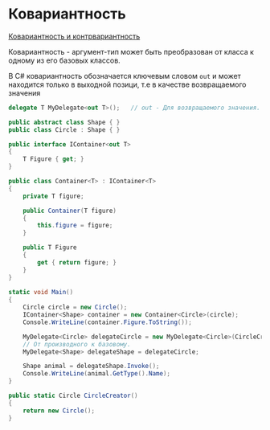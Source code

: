 # Ковариантность

[Ковариантность и контрвариантность](https://docs.microsoft.com/ru-Ru/dotnet/standard/generics/covariance-and-contravariance)

Ковариантность - аргумент-тип может быть преобразован от класса к одному из его базовых классов.

В C# ковариантность обозначается  ключевым словом `out` и может находится только в выходной позици, т.е в качестве возвращаемого значения

```c#
delegate T MyDelegate<out T>();   // out - Для возвращаемого значения.

public abstract class Shape { }
public class Circle : Shape { }

public interface IContainer<out T>
{
    T Figure { get; }
}

public class Container<T> : IContainer<T>
{
    private T figure;

    public Container(T figure)
    {
        this.figure = figure;
    }

    public T Figure
    {
        get { return figure; }
    }
}
    
static void Main()
{
    Circle circle = new Circle();
    IContainer<Shape> container = new Container<Circle>(circle);
    Console.WriteLine(container.Figure.ToString());

    MyDelegate<Circle> delegateCircle = new MyDelegate<Circle>(CircleCreator);
    // От производного к базовому.                      
    MyDelegate<Shape> delegateShape = delegateCircle;    

    Shape animal = delegateShape.Invoke();
    Console.WriteLine(animal.GetType().Name);
}

public static Circle CircleCreator()
{
    return new Circle();
}
```
